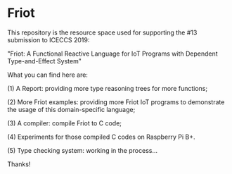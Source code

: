 # Friot

This repository is the resource space used for supporting 
the #13 submission to ICECCS 2019: 

"Friot: A Functional Reactive Language for IoT Programs with Dependent Type-and-Effect System"

What you can find here are:

(1) A Report: providing more type reasoning trees for more functions;

(2) More Friot examples: providing more Friot IoT programs to demonstrate the usage of this domain-specific language;

(3) A compiler: compile Friot to C code;

(4) Experiments for those compiled C codes on Raspberry Pi B+. 

(5) Type checking system: working in the process...

Thanks!
